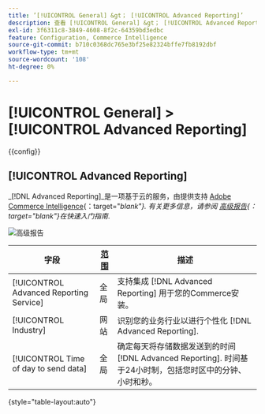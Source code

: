 ```yaml
---
title: ’[!UICONTROL General] &gt； [!UICONTROL Advanced Reporting]’
description: 查看 [!UICONTROL General] &gt； [!UICONTROL Advanced Reporting] 商务管理员页面。
exl-id: 3f6311c8-3849-4608-8f2c-64359bd3edbc
feature: Configuration, Commerce Intelligence
source-git-commit: b710c0368dc765e3bf25e82324bffe7fb8192dbf
workflow-type: tm+mt
source-wordcount: '108'
ht-degree: 0%

---
```


# [!UICONTROL General] > [!UICONTROL Advanced Reporting]

{{config}}

## [!UICONTROL Advanced Reporting]

_[!DNL Advanced Reporting]_是一项基于云的服务，由提供支持 [Adobe Commerce Intelligence][1]{：target=&quot;_blank&quot;}. 有关更多信息，请参阅 [高级报告][2]{：target=&quot;_blank&quot;}在_&#x200B;快速入门指南&#x200B;_.

![高级报告](./assets/advanced-reporting.png)<!-- zoom -->

<!-- [Advanced Reporting](https://docs.magento.com/user-guide/reports/advanced-reporting.html) -->

| 字段 | [范围](../../getting-started/websites-stores-views.md#scope-settings) | 描述 |
|--- |--- |--- |
| [!UICONTROL Advanced Reporting Service] | 全局 | 支持集成 [!DNL Advanced Reporting] 用于您的Commerce安装。 |
| [!UICONTROL Industry] | 网站 | 识别您的业务行业以进行个性化 [!DNL Advanced Reporting]. |
| [!UICONTROL Time of day to send data] | 全局 | 确定每天将存储数据发送到的时间 [!DNL Advanced Reporting]. 时间基于24小时制，包括您时区中的分钟、小时和秒。 |

{style="table-layout:auto"}

[1]: https://experienceleague.adobe.com/docs/commerce-business-intelligence/mbi/getting-started.html
[2]: https://experienceleague.adobe.com/docs/commerce-admin/start/reporting/business-intelligence.html#advanced-reporting
